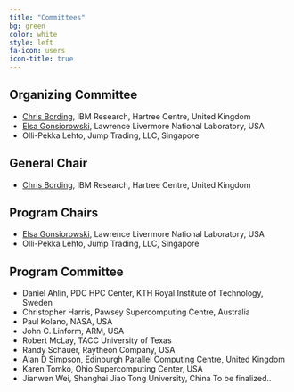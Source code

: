```yaml
---
title: "Committees"
bg: green
color: white
style: left
fa-icon: users
icon-title: true
---
```


## Organizing Committee

* [Chris Bording](https://researcher.watson.ibm.com/researcher/view.php?person=ibm-Chris.Bording), IBM Research, Hartree Centre, United Kingdom
* [Elsa Gonsiorowski](https://computation.llnl.gov/about/our-people/highlights/elsa-gonsiorowski), Lawrence Livermore National Laboratory, USA
* Olli-Pekka Lehto, Jump Trading, LLC, Singapore

## General Chair

* [Chris Bording](https://researcher.watson.ibm.com/researcher/view.php?person=ibm-Chris.Bording), IBM Research, Hartree Centre, United Kingdom

## Program Chairs

* [Elsa Gonsiorowski](https://computation.llnl.gov/about/our-people/highlights/elsa-gonsiorowski), Lawrence Livermore National Laboratory, USA
* Olli-Pekka Lehto, Jump Trading, LLC, Singapore

## Program Committee
* Daniel Ahlin, PDC HPC Center, KTH Royal Institute of Technology, Sweden
* Christopher Harris, Pawsey Supercomputing Centre, Australia
* Paul Kolano, NASA, USA
* John C. Linform, ARM, USA
* Robert McLay, TACC University of Texas
* Randy Schauer, Raytheon Company, USA
* Alan D Simpson, Edinburgh Parallel Computing Centre, United Kingdom
* Karen Tomko, Ohio Supercomputing Center, USA
* Jianwen Wei, Shanghai Jiao Tong University, China
To be finalized..
